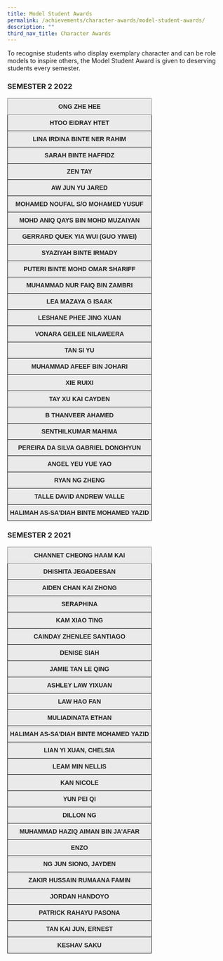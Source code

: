 ```yaml
---
title: Model Student Awards
permalink: /achievements/character-awards/model-student-awards/
description: ""
third_nav_title: Character Awards
---
```

To recognise students who display exemplary character and can be role models to inspire others, the Model Student Award is given to deserving students every semester. 

### SEMESTER 2 2022

<style type="text/css">
.tg  {border-collapse:collapse;border-spacing:0;}
.tg td{border-color:black;border-style:solid;border-width:1px;font-family:Arial, sans-serif;font-size:14px;
  overflow:hidden;padding:10px 5px;word-break:normal;}
.tg th{border-color:black;border-style:solid;border-width:1px;font-family:Arial, sans-serif;font-size:14px;
  font-weight:normal;overflow:hidden;padding:10px 5px;word-break:normal;}
.tg .tg-n4qt{background-color:#EAEAEA;color:#222;font-weight:bold;text-align:center;vertical-align:top}
.tg .tg-djlw{background-color:#EAEAEA;border-color:inherit;color:#222;font-weight:bold;text-align:center;vertical-align:top}
</style>
<table class="tg">
<thead>
  <tr>
    <th class="tg-djlw">ONG ZHE HEE</th>
  </tr>
</thead>
<tbody>
  <tr>
    <td class="tg-n4qt">HTOO EIDRAY HTET</td>
  </tr>
  <tr>
    <td class="tg-n4qt">LINA IRDINA BINTE NER RAHIM</td>
  </tr>
  <tr>
    <td class="tg-n4qt">SARAH BINTE HAFFIDZ</td>
  </tr>
  <tr>
    <td class="tg-n4qt">ZEN TAY</td>
  </tr>
  <tr>
    <td class="tg-n4qt">AW JUN YU JARED</td>
  </tr>
  <tr>
    <td class="tg-n4qt">MOHAMED NOUFAL S/O MOHAMED YUSUF</td>
  </tr>
  <tr>
    <td class="tg-n4qt">MOHD ANIQ QAYS BIN MOHD MUZAIYAN</td>
  </tr>
  <tr>
    <td class="tg-n4qt">GERRARD QUEK YIA WUI (GUO YIWEI)</td>
  </tr>
  <tr>
    <td class="tg-n4qt">SYAZIYAH BINTE IRMADY</td>
  </tr>
  <tr>
    <td class="tg-n4qt">PUTERI BINTE MOHD OMAR SHARIFF</td>
  </tr>
  <tr>
    <td class="tg-n4qt">MUHAMMAD NUR FAIQ BIN ZAMBRI</td>
  </tr>
  <tr>
    <td class="tg-n4qt">LEA MAZAYA G ISAAK</td>
  </tr>
  <tr>
    <td class="tg-n4qt">LESHANE PHEE JING XUAN</td>
  </tr>
  <tr>
    <td class="tg-n4qt">VONARA GEILEE NILAWEERA</td>
  </tr>
  <tr>
    <td class="tg-n4qt">TAN SI YU</td>
  </tr>
  <tr>
    <td class="tg-n4qt">MUHAMMAD AFEEF BIN JOHARI</td>
  </tr>
  <tr>
    <td class="tg-n4qt">XIE RUIXI</td>
  </tr>
  <tr>
    <td class="tg-n4qt">TAY XU KAI CAYDEN</td>
  </tr>
  <tr>
    <td class="tg-n4qt">B THANVEER AHAMED</td>
  </tr>
  <tr>
    <td class="tg-n4qt">SENTHILKUMAR MAHIMA</td>
  </tr>
  <tr>
    <td class="tg-n4qt">PEREIRA DA SILVA GABRIEL DONGHYUN</td>
  </tr>
  <tr>
    <td class="tg-n4qt">ANGEL YEU YUE YAO</td>
  </tr>
  <tr>
    <td class="tg-n4qt">RYAN NG ZHENG</td>
  </tr>
  <tr>
    <td class="tg-n4qt">TALLE DAVID ANDREW VALLE</td>
  </tr>
	  <tr>
    <td class="tg-n4qt">HALIMAH AS-SA'DIAH BINTE MOHAMED YAZID</td>
  </tr>
</tbody>
</table>

### SEMESTER 2 2021

<style type="text/css">
.tg  {border-collapse:collapse;border-spacing:0;}
.tg td{border-color:black;border-style:solid;border-width:1px;font-family:Arial, sans-serif;font-size:14px;
  overflow:hidden;padding:10px 5px;word-break:normal;}
.tg th{border-color:black;border-style:solid;border-width:1px;font-family:Arial, sans-serif;font-size:14px;
  font-weight:normal;overflow:hidden;padding:10px 5px;word-break:normal;}
.tg .tg-n4qt{background-color:#EAEAEA;color:#222;font-weight:bold;text-align:center;vertical-align:top}
.tg .tg-djlw{background-color:#EAEAEA;border-color:inherit;color:#222;font-weight:bold;text-align:center;vertical-align:top}
</style>
<table class="tg">
<thead>
  <tr>
    <th class="tg-djlw">CHANNET CHEONG HAAM KAI</th>
  </tr>
</thead>
<tbody>
  <tr>
    <td class="tg-n4qt">DHISHITA JEGADEESAN</td>
  </tr>
  <tr>
    <td class="tg-n4qt">AIDEN CHAN KAI ZHONG</td>
  </tr>
  <tr>
    <td class="tg-n4qt">SERAPHINA</td>
  </tr>
  <tr>
    <td class="tg-n4qt">KAM XIAO TING</td>
  </tr>
  <tr>
    <td class="tg-n4qt">CAINDAY ZHENLEE SANTIAGO</td>
  </tr>
  <tr>
    <td class="tg-n4qt">DENISE SIAH</td>
  </tr>
  <tr>
    <td class="tg-n4qt">JAMIE TAN LE QING</td>
  </tr>
  <tr>
    <td class="tg-n4qt">ASHLEY LAW YIXUAN</td>
  </tr>
  <tr>
    <td class="tg-n4qt">LAW HAO FAN</td>
  </tr>
  <tr>
    <td class="tg-n4qt">MULIADINATA ETHAN</td>
  </tr>
  <tr>
    <td class="tg-n4qt">HALIMAH AS-SA'DIAH BINTE MOHAMED YAZID</td>
  </tr>
  <tr>
    <td class="tg-n4qt">LIAN YI XUAN, CHELSIA</td>
  </tr>
  <tr>
    <td class="tg-n4qt">LEAM MIN NELLIS</td>
  </tr>
  <tr>
    <td class="tg-n4qt">KAN NICOLE</td>
  </tr>
  <tr>
    <td class="tg-n4qt">YUN PEI QI</td>
  </tr>
  <tr>
    <td class="tg-n4qt">DILLON NG</td>
  </tr>
  <tr>
    <td class="tg-n4qt">MUHAMMAD HAZIQ AIMAN BIN JA'AFAR</td>
  </tr>
  <tr>
    <td class="tg-n4qt">ENZO</td>
  </tr>
  <tr>
    <td class="tg-n4qt">NG JUN SIONG, JAYDEN</td>
  </tr>
  <tr>
    <td class="tg-n4qt">ZAKIR HUSSAIN RUMAANA FAMIN</td>
  </tr>
  <tr>
    <td class="tg-n4qt">JORDAN HANDOYO</td>
  </tr>
  <tr>
    <td class="tg-n4qt">PATRICK RAHAYU PASONA</td>
  </tr>
  <tr>
    <td class="tg-n4qt">TAN KAI JUN, ERNEST</td>
  </tr>
  <tr>
    <td class="tg-n4qt">KESHAV SAKU</td>
  </tr>
</tbody>
</table>